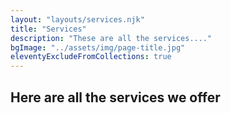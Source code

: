 ```yaml
---
layout: "layouts/services.njk"
title: "Services"
description: "These are all the services...."
bgImage: "../assets/img/page-title.jpg"
eleventyExcludeFromCollections: true
---
```


## Here are all the services we offer